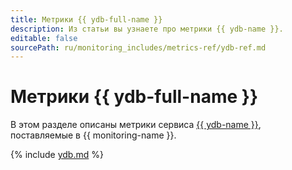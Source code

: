 ```yaml
---
title: Метрики {{ ydb-full-name }}
description: Из статьи вы узнаете про метрики {{ ydb-name }}.
editable: false
sourcePath: ru/monitoring_includes/metrics-ref/ydb-ref.md
---
```


# Метрики {{ ydb-full-name }}


В этом разделе описаны метрики сервиса [{{ ydb-name }}](../../ydb/), поставляемые в {{ monitoring-name }}.

{% include [ydb.md](../../_includes/monitoring/metrics-ref/ydb.md) %}